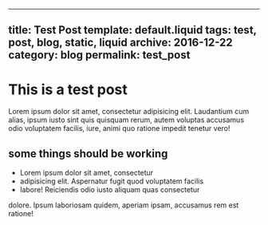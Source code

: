 ------
title: Test Post
template: default.liquid
tags: test, post, blog, static, liquid
archive: 2016-12-22
category: blog
permalink: test_post
------

# This is a test post

Lorem ipsum dolor sit amet, consectetur adipisicing elit. Laudantium cum alias, ipsum iusto sint quis quisquam rerum, autem voluptas accusamus odio voluptatem facilis, iure, animi quo ratione impedit tenetur vero!

## some things should be working

  - Lorem ipsum dolor sit amet, consectetur 
  - adipisicing elit. Aspernatur fugit quod voluptatem facilis 
  - labore! Reiciendis odio iusto aliquam quas consectetur 

dolore. Ipsum laboriosam quidem, aperiam ipsam, accusamus rem est ratione!

